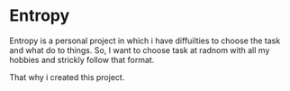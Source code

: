 # Entropy 

Entropy is a personal project in which i have diffuilties to choose the task and what do to things. So, I want to choose task at radnom with all my hobbies and strickly follow that format.

That why i created this project.
